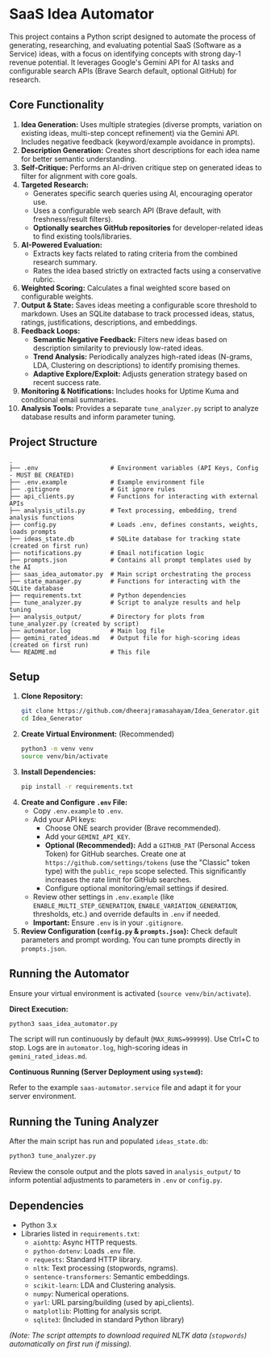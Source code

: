 # SaaS Idea Automator

This project contains a Python script designed to automate the process of generating, researching, and evaluating potential SaaS (Software as a Service) ideas, with a focus on identifying concepts with strong day-1 revenue potential. It leverages Google's Gemini API for AI tasks and configurable search APIs (Brave Search default, optional GitHub) for research.

## Core Functionality

1.  **Idea Generation:** Uses multiple strategies (diverse prompts, variation on existing ideas, multi-step concept refinement) via the Gemini API. Includes negative feedback (keyword/example avoidance in prompts).
2.  **Description Generation:** Creates short descriptions for each idea name for better semantic understanding.
3.  **Self-Critique:** Performs an AI-driven critique step on generated ideas to filter for alignment with core goals.
4.  **Targeted Research:**
    *   Generates specific search queries using AI, encouraging operator use.
    *   Uses a configurable web search API (Brave default, with freshness/result filters).
    *   **Optionally searches GitHub repositories** for developer-related ideas to find existing tools/libraries.
5.  **AI-Powered Evaluation:**
    *   Extracts key facts related to rating criteria from the combined research summary.
    *   Rates the idea based strictly on extracted facts using a conservative rubric.
6.  **Weighted Scoring:** Calculates a final weighted score based on configurable weights.
7.  **Output & State:** Saves ideas meeting a configurable score threshold to markdown. Uses an SQLite database to track processed ideas, status, ratings, justifications, descriptions, and embeddings.
8.  **Feedback Loops:**
    *   **Semantic Negative Feedback:** Filters new ideas based on description similarity to previously low-rated ideas.
    *   **Trend Analysis:** Periodically analyzes high-rated ideas (N-grams, LDA, Clustering on descriptions) to identify promising themes.
    *   **Adaptive Explore/Exploit:** Adjusts generation strategy based on recent success rate.
9.  **Monitoring & Notifications:** Includes hooks for Uptime Kuma and conditional email summaries.
10. **Analysis Tools:** Provides a separate `tune_analyzer.py` script to analyze database results and inform parameter tuning.

## Project Structure

```
.
├── .env                    # Environment variables (API Keys, Config - MUST BE CREATED)
├── .env.example            # Example environment file
├── .gitignore              # Git ignore rules
├── api_clients.py          # Functions for interacting with external APIs
├── analysis_utils.py       # Text processing, embedding, trend analysis functions
├── config.py               # Loads .env, defines constants, weights, loads prompts
├── ideas_state.db          # SQLite database for tracking state (created on first run)
├── notifications.py        # Email notification logic
├── prompts.json            # Contains all prompt templates used by the AI
├── saas_idea_automator.py  # Main script orchestrating the process
├── state_manager.py        # Functions for interacting with the SQLite database
├── requirements.txt        # Python dependencies
├── tune_analyzer.py        # Script to analyze results and help tuning
├── analysis_output/        # Directory for plots from tune_analyzer.py (created by script)
├── automator.log           # Main log file
├── gemini_rated_ideas.md   # Output file for high-scoring ideas (created on first run)
└── README.md               # This file
```

## Setup

1.  **Clone Repository:**
    ```bash
    git clone https://github.com/dheerajramasahayam/Idea_Generator.git
    cd Idea_Generator
    ```
2.  **Create Virtual Environment:** (Recommended)
    ```bash
    python3 -m venv venv
    source venv/bin/activate
    ```
3.  **Install Dependencies:**
    ```bash
    pip install -r requirements.txt
    ```
4.  **Create and Configure `.env` File:**
    *   Copy `.env.example` to `.env`.
    *   Add your API keys:
        *   Choose ONE search provider (Brave recommended).
        *   Add your `GEMINI_API_KEY`.
        *   **Optional (Recommended):** Add a `GITHUB_PAT` (Personal Access Token) for GitHub searches. Create one at `https://github.com/settings/tokens` (use the "Classic" token type) with the `public_repo` scope selected. This significantly increases the rate limit for GitHub searches.
        *   Configure optional monitoring/email settings if desired.
    *   Review other settings in `.env.example` (like `ENABLE_MULTI_STEP_GENERATION`, `ENABLE_VARIATION_GENERATION`, thresholds, etc.) and override defaults in `.env` if needed.
    *   **Important:** Ensure `.env` is in your `.gitignore`.
5.  **Review Configuration (`config.py` & `prompts.json`):** Check default parameters and prompt wording. You can tune prompts directly in `prompts.json`.

## Running the Automator

Ensure your virtual environment is activated (`source venv/bin/activate`).

**Direct Execution:**

```bash
python3 saas_idea_automator.py
```

The script will run continuously by default (`MAX_RUNS=999999`). Use Ctrl+C to stop. Logs are in `automator.log`, high-scoring ideas in `gemini_rated_ideas.md`.

**Continuous Running (Server Deployment using `systemd`):**

Refer to the example `saas-automator.service` file and adapt it for your server environment.

## Running the Tuning Analyzer

After the main script has run and populated `ideas_state.db`:

```bash
python3 tune_analyzer.py
```

Review the console output and the plots saved in `analysis_output/` to inform potential adjustments to parameters in `.env` or `config.py`.

## Dependencies

*   Python 3.x
*   Libraries listed in `requirements.txt`:
    *   `aiohttp`: Async HTTP requests.
    *   `python-dotenv`: Loads `.env` file.
    *   `requests`: Standard HTTP library.
    *   `nltk`: Text processing (stopwords, ngrams).
    *   `sentence-transformers`: Semantic embeddings.
    *   `scikit-learn`: LDA and Clustering analysis.
    *   `numpy`: Numerical operations.
    *   `yarl`: URL parsing/building (used by api_clients).
    *   `matplotlib`: Plotting for analysis script.
    *   `sqlite3`: (Included in standard Python library)

*(Note: The script attempts to download required NLTK data (`stopwords`) automatically on first run if missing).*
